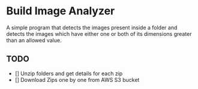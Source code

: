 # Build Image Analyzer

A simple program that detects the images present inside a folder and detects the images which have either one or both of its dimensions greater than an allowed value.

## TODO
- [] Unzip folders and get details for each zip
- [] Download Zips one by one from AWS S3 bucket
